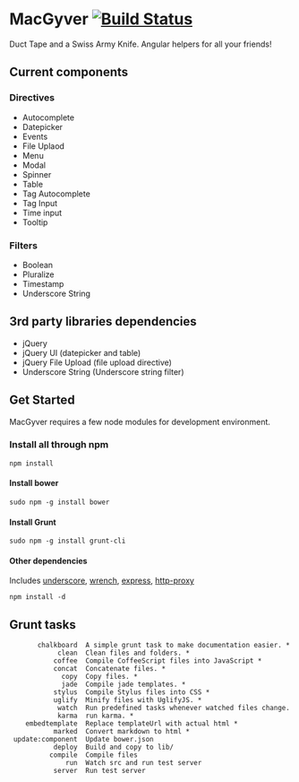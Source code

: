 # MacGyver [![Build Status](https://travis-ci.org/StartTheShift/MacGyver.png?branch=master)](https://travis-ci.org/StartTheShift/MacGyver)

Duct Tape and a Swiss Army Knife. Angular helpers for all your friends!

## Current components ##

### Directives ###
 - Autocomplete
 - Datepicker
 - Events
 - File Uplaod
 - Menu
 - Modal
 - Spinner
 - Table
 - Tag Autocomplete
 - Tag Input
 - Time input
 - Tooltip

### Filters ###
 - Boolean
 - Pluralize
 - Timestamp
 - Underscore String

## 3rd party libraries dependencies ##
 - jQuery
 - jQuery UI (datepicker and table)
 - jQuery File Upload (file upload directive)
 - Underscore String (Underscore string filter)

## Get Started ##
MacGyver requires a few node modules for development environment.

### Install all through npm ###

  `npm install`

#### Install bower ####

  `sudo npm -g install bower`

#### Install Grunt ####

  `sudo npm -g install grunt-cli`

#### Other dependencies ####
  Includes [underscore](https://npmjs.org/package/underscore),
           [wrench](https://npmjs.org/package/wrench),
           [express](https://npmjs.org/package/express),
           [http-proxy](https://npmjs.org/package/http-proxy)

  `npm install -d`

## Grunt tasks ##

```
       chalkboard  A simple grunt task to make documentation easier. *
            clean  Clean files and folders. *
           coffee  Compile CoffeeScript files into JavaScript *
           concat  Concatenate files. *
             copy  Copy files. *
             jade  Compile jade templates. *
           stylus  Compile Stylus files into CSS *
           uglify  Minify files with UglifyJS. *
            watch  Run predefined tasks whenever watched files change.
            karma  run karma. *
    embedtemplate  Replace templateUrl with actual html *
           marked  Convert markdown to html *
 update:component  Update bower.json
           deploy  Build and copy to lib/
          compile  Compile files
              run  Watch src and run test server
           server  Run test server
```
